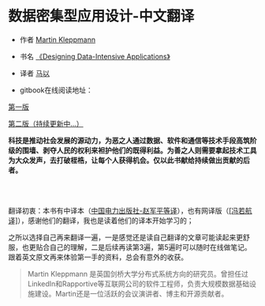 # 数据密集型应用设计-中文翻译
* 作者 [Martin Kleppmann](https://martin.kleppmann.com/)

* 书名 [《Designing Data-Intensive Applications》](http://shop.oreilly.com/product/0636920032175.do)

* 译者 [马以](https://github.com/gxstax)

* gitbook在线阅读地址：

[第一版](https://ma-yi.gitbook.io/ddia-zh-cn/)

[第二版（持续更新中...）](https://ma-yi.gitbook.io/ddia-zh-cn/)




<font face="幼圆"><strong>科技是推动社会发展的源动力，为恶之人通过数据、软件和通信等技术手段高筑阶级的围墙、剥夺人民的权利来袒护他们的既得利益。为善之人则需要拿起技术工具为大众发声，去打破桎梏，让每个人获得机会。仅以此书献给持续做出贡献的后者。</strong> </font>

<br><br>

翻译初衷：本书有中译本（[中国电力出版社-赵军平等译]()），也有网译版（[[冯若航译]](https://github.com/Vonng/ddia)），感谢他们的翻译，我也是读着他们的译本开始学习的；

之所以选择自己再来翻译一遍，一是感觉还是读自己翻译的文章可能读起来更舒服，也更贴合自己的理解，二是后续再读第3遍，第5遍时可以随时在线做笔记。跟着英文原文再来体验第一手的资料，总会有意外的收获。



> Martin Kleppmann 是英国剑桥大学分布式系统方向的研究员。曾担任过LinkedIn和Rapportive等互联网公司的软件工程师，负责大规模数据基础设施建设。Martin还是一位活跃的会议演讲者、博主和开源贡献者。

